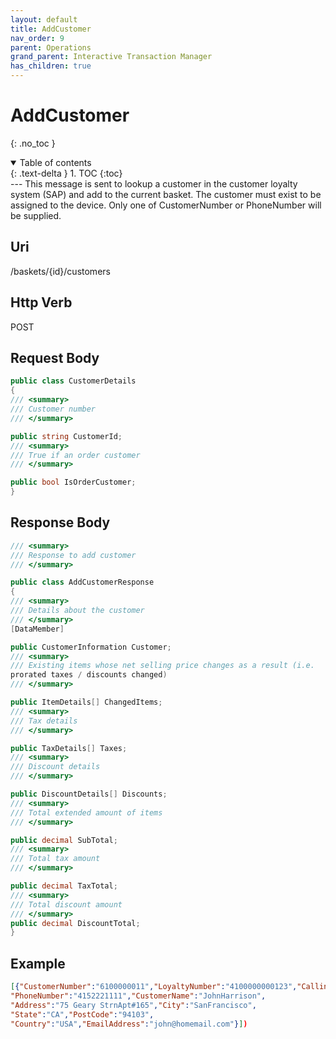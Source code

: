 ```yaml
---
layout: default
title: AddCustomer
nav_order: 9
parent: Operations
grand_parent: Interactive Transaction Manager
has_children: true
---
```

# AddCustomer
{: .no_toc }
<details open markdown="block">
  <summary>
    Table of contents
  </summary>
  {: .text-delta }
1. TOC
{:toc}
</details>
---
This message is sent to lookup a customer in the customer loyalty system
(SAP) and add to the current basket. The customer must exist to be
assigned to the device. Only one of CustomerNumber or PhoneNumber will
be supplied.

## Uri
/baskets/{id}/customers

## Http Verb
POST

## Request Body

```csharp
public class CustomerDetails
{
/// <summary>
/// Customer number
/// </summary>

public string CustomerId;
/// <summary>
/// True if an order customer
/// </summary>

public bool IsOrderCustomer;
}
```
## Response Body

```csharp
/// <summary>
/// Response to add customer
/// </summary>

public class AddCustomerResponse
{
/// <summary>
/// Details about the customer
/// </summary>
[DataMember]

public CustomerInformation Customer;
/// <summary>
/// Existing items whose net selling price changes as a result (i.e.
prorated taxes / discounts changed)
/// </summary>

public ItemDetails[] ChangedItems;
/// <summary>
/// Tax details
/// </summary>

public TaxDetails[] Taxes;
/// <summary>
/// Discount details
/// </summary>

public DiscountDetails[] Discounts;
/// <summary>
/// Total extended amount of items
/// </summary>

public decimal SubTotal;
/// <summary>
/// Total tax amount
/// </summary>

public decimal TaxTotal;
/// <summary>
/// Total discount amount
/// </summary>
public decimal DiscountTotal;
}
```
## Example
```json
[{"CustomerNumber":"6100000011","LoyaltyNumber":"4100000000123","CallingCode":null,"AreaCode":"415",
"PhoneNumber":"4152221111","CustomerName":"JohnHarrison",
"Address":"75 Geary StrnApt#165","City":"SanFrancisco",
"State":"CA","PostCode":"94103",
"Country":"USA","EmailAddress":"john@homemail.com"}])
```
